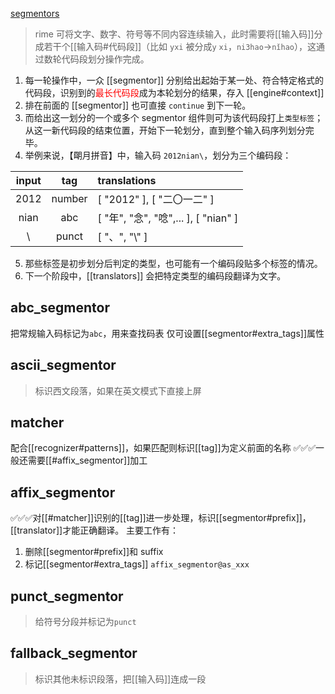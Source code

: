 [segmentors](https://github.com/LEOYoon-Tsaw/Rime_collections/blob/master/Rime_description.md#二segmentor)
> rime 可将文字、数字、符号等不同内容连续输入，此时需要将[[输入码]]分成若干个[[输入码#代码段]]（比如 `yxi` 被分成`y` `xi`，`ni3hao`→`nǐhao`），这通过数轮代码段划分操作完成。
1. 每一轮操作中，一众 [[segmentor]] 分别给出起始于某一处、符合特定格式的代码段，识别到的<font color=red>最长代码段</font>成为本轮划分的结果，存入 [[engine#context]]
2. 排在前面的 [[segmentor]] 也可直接 `continue` 到下一轮。
3. 而给出这一划分的一个或多个 segmentor 组件则可为该代码段打上`类型标签`；从这一新代码段的结束位置，开始下一轮划分，直到整个输入码序列划分完毕。
4. 举例来说，【朙月拼音】中，输入码 `2012nian\`，划分为三个编码段：

| input |  tag   | translations                         |
|:-----:|:------:|:------------------------------------ |
| 2012  | number | [ "2012" ], [ "二〇一二" ]           |
| nian  |  abc   | [ "年", "念", "唸",... ], [ "nian" ] |
|   \   | punct  | [ "、", "\\" ]                       |
5. 那些标签是初步划分后判定的类型，也可能有一个编码段贴多个标签的情况。
6. 下一个阶段中，[[translators]] 会把特定类型的编码段翻译为文字。

## abc_segmentor
把常规输入码标记为`abc`，用来查找码表
仅可设置[[segmentor#extra_tags]]属性
## ascii_segmentor
> 标识西文段落，如果在英文模式下直接上屏

## matcher
配合[[recognizer#patterns]]，如果匹配则标识[[tag]]为定义前面的名称
✅✅✅一般还需要[[#affix_segmentor]]加工
## affix_segmentor
✅✅✅对[[#matcher]]识别的[[tag]]进一步处理，标识[[segmentor#prefix]]，[[translator]]才能正确翻译。
主要工作有：
1. 删除[[segmentor#prefix]]和 suffix
2. 标记[[segmentor#extra_tags]]
`affix_segmentor@as_xxx`

## punct_segmentor
> 给符号分段并标记为`punct`

## fallback_segmentor
> 标识其他未标识段落，把[[输入码]]连成一段
